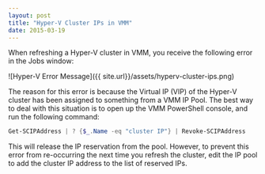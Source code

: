 ```yaml
---
layout: post
title: "Hyper-V Cluster IPs in VMM"
date: 2015-03-19
---
```


When refreshing a Hyper-V cluster in VMM, you receive the following error in the Jobs window:

![Hyper-V Error Message]({{ site.url}}/assets/hyperv-cluster-ips.png)

The reason for this error is because the Virtual IP (VIP) of the Hyper-V cluster has been assigned to something from a VMM IP Pool. The best way to deal with this situation is to open up the VMM PowerShell console, and run the following command:

``` PowerShell
Get-SCIPAddress | ? {$_.Name -eq "cluster IP"} | Revoke-SCIPAddress
```

This will release the IP reservation from the pool. However, to prevent this error from re-occurring the next time you refresh the cluster, edit the IP pool to add the cluster IP address to the list of reserved IPs.